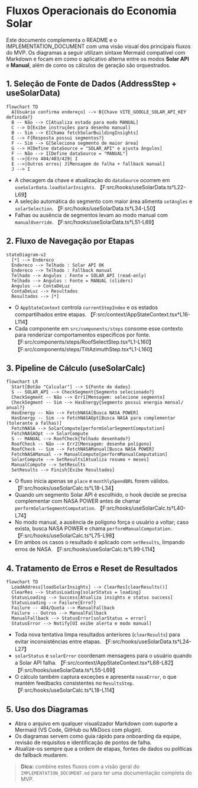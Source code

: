 # Fluxos Operacionais do Economia Solar

Este documento complementa o README e o IMPLEMENTATION_DOCUMENT com uma visão visual dos principais fluxos do MVP. Os diagramas a seguir utilizam sintaxe Mermaid compatível com Markdown e focam em como o aplicativo alterna entre os modos **Solar API** e **Manual**, além de como os cálculos de geração são orquestrados.

## 1. Seleção de Fonte de Dados (AddressStep + useSolarData)

```mermaid
flowchart TD
  A[Usuário confirma endereço] --> B{Chave VITE_GOOGLE_SOLAR_API_KEY definida?}
  B -- Não --> C[Atualiza estado para modo MANUAL]
  C --> D[Exibe instruções para desenho manual]
  B -- Sim --> E[Chama fetchSolarBuildingInsights]
  E --> F{Resposta possui segmentos?}
  F -- Sim --> G[Seleciona segmento de maior área]
  G --> H[Define dataSource = "SOLAR_API" e ajusta ângulos]
  F -- Não --> I[Define dataSource = "MANUAL"]
  E -->|Erro 404/403/429| I
  E -->|Outros erros| J[Mensagem de falha + fallback manual]
  J --> I
```

- A checagem da chave e atualização do `dataSource` ocorrem em `useSolarData.loadSolarInsights`. 【F:src/hooks/useSolarData.ts†L22-L69】
- A seleção automática do segmento com maior área alimenta `setAngles` e `solarSelection`. 【F:src/hooks/useSolarData.ts†L34-L50】
- Falhas ou ausência de segmentos levam ao modo manual com `manualOverride`. 【F:src/hooks/useSolarData.ts†L51-L69】

## 2. Fluxo de Navegação por Etapas

```mermaid
stateDiagram-v2
  [*] --> Endereco
  Endereco --> Telhado : Solar API OK
  Endereco --> Telhado : Fallback manual
  Telhado --> Angulos : Fonte = SOLAR_API (read-only)
  Telhado --> Angulos : Fonte = MANUAL (sliders)
  Angulos --> ContaDeLuz
  ContaDeLuz --> Resultados
  Resultados --> [*]
```

- O `AppStateContext` controla `currentStepIndex` e os estados compartilhados entre etapas. 【F:src/context/AppStateContext.tsx†L16-L114】
- Cada componente em `src/components/steps` consome esse contexto para renderizar comportamentos específicos por fonte. 【F:src/components/steps/RoofSelectStep.tsx†L1-L160】【F:src/components/steps/TiltAzimuthStep.tsx†L1-L160】

## 3. Pipeline de Cálculo (useSolarCalc)

```mermaid
flowchart LR
  Start[Botão "Calcular"] --> S{Fonte de dados}
  S -- SOLAR_API --> CheckSegment{Segmento selecionado?}
  CheckSegment -- Não --> Err1[Mensagem: selecione segmento]
  CheckSegment -- Sim --> HasEnergy{Segmento possui energia mensal/ anual?}
  HasEnergy -- Não --> FetchNASA[Busca NASA POWER]
  HasEnergy -- Sim --> FetchNASAOpt[Busca NASA para complementar (tolerante a falhas)]
  FetchNASA --> SolarCompute[performSolarSegmentComputation]
  FetchNASAOpt --> SolarCompute
  S -- MANUAL --> RoofCheck{Telhado desenhado?}
  RoofCheck -- Não --> Err2[Mensagem: desenhe polígono]
  RoofCheck -- Sim --> FetchNASAManual[Busca NASA POWER]
  FetchNASAManual --> ManualCompute[performManualComputation]
  SolarCompute --> SetResults[Atualiza resumo + meses]
  ManualCompute --> SetResults
  SetResults --> Finish[Exibe Resultados]
```

- O fluxo inicia apenas se `place` e `monthlySpendBRL` forem válidos. 【F:src/hooks/useSolarCalc.ts†L18-L34】
- Quando um segmento Solar API é escolhido, o hook decide se precisa complementar com NASA POWER antes de chamar `performSolarSegmentComputation`. 【F:src/hooks/useSolarCalc.ts†L40-L74】
- No modo manual, a ausência de polígono força o usuário a voltar; caso exista, busca NASA POWER e chama `performManualComputation`. 【F:src/hooks/useSolarCalc.ts†L75-L98】
- Em ambos os casos o resultado é aplicado com `setResults`, limpando erros de NASA. 【F:src/hooks/useSolarCalc.ts†L99-L114】

## 4. Tratamento de Erros e Reset de Resultados

```mermaid
flowchart TD
  LoadAddress[loadSolarInsights] --> ClearRes[clearResults()]
  ClearRes --> StatusLoading[solarStatus = loading]
  StatusLoading --> Success[Atualiza insights e status success]
  StatusLoading --> Failure{Erro?}
  Failure -- 404/Quota --> ManualFallback
  Failure -- Outros --> ManualFallback
  ManualFallback --> StatusError[solarStatus = error]
  StatusError --> Notify[UI exibe alerta e modo manual]
```

- Toda nova tentativa limpa resultados anteriores (`clearResults`) para evitar inconsistências entre etapas. 【F:src/hooks/useSolarData.ts†L24-L27】
- `solarStatus` e `solarError` coordenam mensagens para o usuário quando a Solar API falha. 【F:src/context/AppStateContext.tsx†L68-L82】【F:src/hooks/useSolarData.ts†L55-L69】
- O cálculo também captura exceções e apresenta `nasaError`, o que mantém feedbacks consistentes no `ResultsStep`. 【F:src/hooks/useSolarCalc.ts†L18-L114】

## 5. Uso dos Diagramas

- Abra o arquivo em qualquer visualizador Markdown com suporte a Mermaid (VS Code, GitHub ou MkDocs com plugin).
- Os diagramas servem como guia rápido para onboarding da equipe, revisão de requisitos e identificação de pontos de falha.
- Atualize-os sempre que a ordem de etapas, fontes de dados ou políticas de fallback mudarem.

> **Dica:** combine estes fluxos com a visão geral do `IMPLEMENTATION_DOCUMENT.md` para ter uma documentação completa do MVP.
